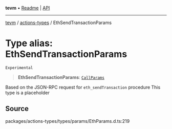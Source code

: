 **tevm** • [Readme](../../README.md) \| [API](../../modules.md)

***

[tevm](../../README.md) / [actions-types](../README.md) / EthSendTransactionParams

# Type alias: EthSendTransactionParams

`Experimental`

> **EthSendTransactionParams**: [`CallParams`](../../index/type-aliases/CallParams.md)

Based on the JSON-RPC request for `eth_sendTransaction` procedure
This type is a placeholder

## Source

packages/actions-types/types/params/EthParams.d.ts:219
